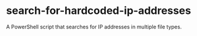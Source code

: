 # search-for-hardcoded-ip-addresses
A PowerShell script that searches for IP addresses in multiple file types.
